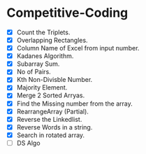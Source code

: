 # Competitive-Coding

- [x] Count the Triplets.
- [x] Overlapping Rectangles.
- [x] Column Name of Excel from input number.
- [x] Kadanes Algorithm.
- [x] Subarray Sum.
- [x] No of Pairs.
- [x] Kth Non-Divisble Number.
- [x] Majority Element.
- [x] Merge 2 Sorted Arryas.
- [x] Find the Missing number from the array.
- [x] RearrangeArray (Partial).
- [x] Reverse the Linkedlist.
- [x] Reverse Words in a string.
- [x] Search in rotated array.
- [ ] DS Algo
